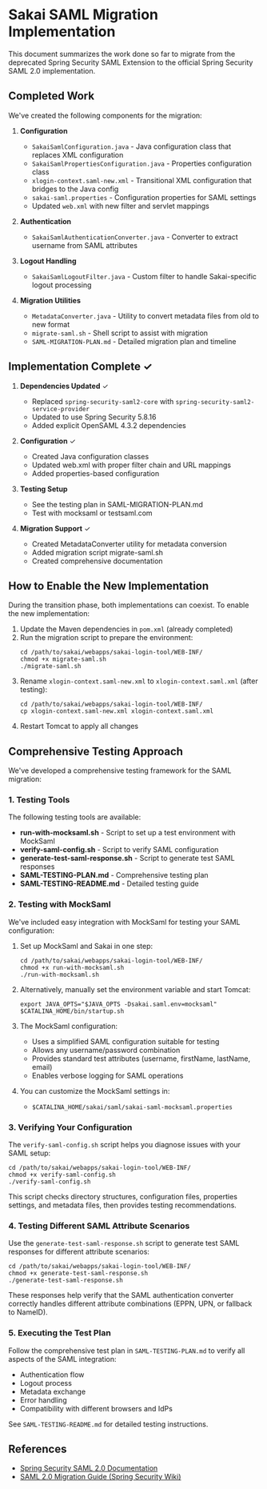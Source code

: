 # Sakai SAML Migration Implementation

This document summarizes the work done so far to migrate from the deprecated Spring Security SAML Extension to the official Spring Security SAML 2.0 implementation.

## Completed Work

We've created the following components for the migration:

1. **Configuration**
   - `SakaiSamlConfiguration.java` - Java configuration class that replaces XML configuration
   - `SakaiSamlPropertiesConfiguration.java` - Properties configuration class
   - `xlogin-context.saml-new.xml` - Transitional XML configuration that bridges to the Java config
   - `sakai-saml.properties` - Configuration properties for SAML settings
   - Updated `web.xml` with new filter and servlet mappings

2. **Authentication**
   - `SakaiSamlAuthenticationConverter.java` - Converter to extract username from SAML attributes

3. **Logout Handling**
   - `SakaiSamlLogoutFilter.java` - Custom filter to handle Sakai-specific logout processing

4. **Migration Utilities**
   - `MetadataConverter.java` - Utility to convert metadata files from old to new format
   - `migrate-saml.sh` - Shell script to assist with migration
   - `SAML-MIGRATION-PLAN.md` - Detailed migration plan and timeline

## Implementation Complete ✓

1. **Dependencies Updated** ✓
   - Replaced `spring-security-saml2-core` with `spring-security-saml2-service-provider`
   - Updated to use Spring Security 5.8.16
   - Added explicit OpenSAML 4.3.2 dependencies

2. **Configuration** ✓
   - Created Java configuration classes
   - Updated web.xml with proper filter chain and URL mappings
   - Added properties-based configuration

3. **Testing Setup**
   - See the testing plan in SAML-MIGRATION-PLAN.md
   - Test with mocksaml or testsaml.com

4. **Migration Support** ✓
   - Created MetadataConverter utility for metadata conversion
   - Added migration script migrate-saml.sh
   - Created comprehensive documentation

## How to Enable the New Implementation

During the transition phase, both implementations can coexist. To enable the new implementation:

1. Update the Maven dependencies in `pom.xml` (already completed)
2. Run the migration script to prepare the environment:
   ```
   cd /path/to/sakai/webapps/sakai-login-tool/WEB-INF/
   chmod +x migrate-saml.sh
   ./migrate-saml.sh
   ```
3. Rename `xlogin-context.saml-new.xml` to `xlogin-context.saml.xml` (after testing):
   ```
   cd /path/to/sakai/webapps/sakai-login-tool/WEB-INF/
   cp xlogin-context.saml-new.xml xlogin-context.saml.xml
   ```
4. Restart Tomcat to apply all changes

## Comprehensive Testing Approach

We've developed a comprehensive testing framework for the SAML migration:

### 1. Testing Tools

The following testing tools are available:

- **run-with-mocksaml.sh** - Script to set up a test environment with MockSaml
- **verify-saml-config.sh** - Script to verify SAML configuration
- **generate-test-saml-response.sh** - Script to generate test SAML responses
- **SAML-TESTING-PLAN.md** - Comprehensive testing plan
- **SAML-TESTING-README.md** - Detailed testing guide

### 2. Testing with MockSaml

We've included easy integration with MockSaml for testing your SAML configuration:

1. Set up MockSaml and Sakai in one step:
   ```
   cd /path/to/sakai/webapps/sakai-login-tool/WEB-INF/
   chmod +x run-with-mocksaml.sh
   ./run-with-mocksaml.sh
   ```

2. Alternatively, manually set the environment variable and start Tomcat:
   ```
   export JAVA_OPTS="$JAVA_OPTS -Dsakai.saml.env=mocksaml"
   $CATALINA_HOME/bin/startup.sh
   ```

3. The MockSaml configuration:
   - Uses a simplified SAML configuration suitable for testing
   - Allows any username/password combination
   - Provides standard test attributes (username, firstName, lastName, email)
   - Enables verbose logging for SAML operations

4. You can customize the MockSaml settings in:
   - `$CATALINA_HOME/sakai/saml/sakai-saml-mocksaml.properties`

### 3. Verifying Your Configuration

The `verify-saml-config.sh` script helps you diagnose issues with your SAML setup:

```
cd /path/to/sakai/webapps/sakai-login-tool/WEB-INF/
chmod +x verify-saml-config.sh
./verify-saml-config.sh
```

This script checks directory structures, configuration files, properties settings, and metadata files, then provides testing recommendations.

### 4. Testing Different SAML Attribute Scenarios

Use the `generate-test-saml-response.sh` script to generate test SAML responses for different attribute scenarios:

```
cd /path/to/sakai/webapps/sakai-login-tool/WEB-INF/
chmod +x generate-test-saml-response.sh
./generate-test-saml-response.sh
```

These responses help verify that the SAML authentication converter correctly handles different attribute combinations (EPPN, UPN, or fallback to NameID).

### 5. Executing the Test Plan

Follow the comprehensive test plan in `SAML-TESTING-PLAN.md` to verify all aspects of the SAML integration:

- Authentication flow
- Logout process
- Metadata exchange
- Error handling
- Compatibility with different browsers and IdPs

See `SAML-TESTING-README.md` for detailed testing instructions.

## References

- [Spring Security SAML 2.0 Documentation](https://docs.spring.io/spring-security/reference/servlet/saml2/index.html)
- [SAML 2.0 Migration Guide (Spring Security Wiki)](https://github.com/spring-projects/spring-security/wiki/SAML-2.0-Migration-Guide)